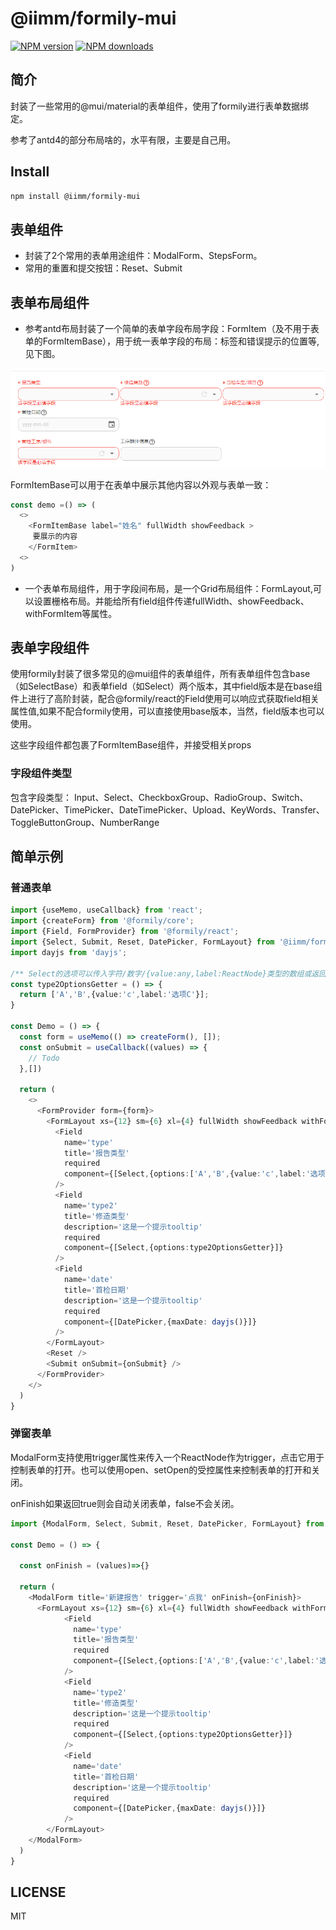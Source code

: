 # @iimm/formily-mui

[![NPM version](https://img.shields.io/npm/v/@iimm/formily-mui.svg?style=flat)](https://npmjs.org/package/@iimm/formily-mui)
[![NPM downloads](http://img.shields.io/npm/dm/@iimm/formily-mui.svg?style=flat)](https://npmjs.org/package/@iimm/formily-mui)

## 简介

封装了一些常用的@mui/material的表单组件，使用了formily进行表单数据绑定。

参考了antd4的部分布局啥的，水平有限，主要是自己用。

## Install

```bash
npm install @iimm/formily-mui
```

## 表单组件
- 封装了2个常用的表单用途组件：ModalForm、StepsForm。
- 常用的重置和提交按钮：Reset、Submit


## 表单布局组件
 - 参考antd布局封装了一个简单的表单字段布局字段：FormItem（及不用于表单的FormItemBase），用于统一表单字段的布局：标签和错误提示的位置等,见下图。

![字段及表单布局示意](./assets/字段布局和表单布局示意.png)

FormItemBase可以用于在表单中展示其他内容以外观与表单一致：

```typescript
const demo =() => (
  <>
    <FormItemBase label="姓名" fullWidth showFeedback >
     要展示的内容
    </FormItem>
  <>
)
```

- 一个表单布局组件，用于字段间布局，是一个Grid布局组件：FormLayout,可以设置栅格布局。并能给所有field组件传递fullWidth、showFeedback、withFormItem等属性。

## 表单字段组件
使用formily封装了很多常见的@mui组件的表单组件，所有表单组件包含base（如SelectBase）和表单field（如Select）两个版本，其中field版本是在base组件上进行了高阶封装，配合@formily/react的Field使用可以响应式获取field相关属性值,如果不配合formily使用，可以直接使用base版本，当然，field版本也可以使用。

这些字段组件都包裹了FormItemBase组件，并接受相关props

### 字段组件类型

包含字段类型： Input、Select、CheckboxGroup、RadioGroup、Switch、DatePicker、TimePicker、DateTimePicker、Upload、KeyWords、Transfer、ToggleButtonGroup、NumberRange

## 简单示例

### 普通表单

```typescript
import {useMemo, useCallback} from 'react';
import {createForm} from '@formily/core';
import {Field, FormProvider} from '@formily/react';
import {Select, Submit, Reset, DatePicker, FormLayout} from '@iimm/formily-mui';
import dayjs from 'dayjs';

/** Select的选项可以传入字符/数字/{value:any,label:ReactNode}类型的数组或返回这种数组的函数 */
const type2OptionsGetter = () => {
  return ['A','B',{value:'c',label:'选项C'}];
}

const Demo = () => {
  const form = useMemo(() => createForm(), []);
  const onSubmit = useCallback((values) => {
    // Todo
  },[])

  return (
    <>
      <FormProvider form={form}>
        <FormLayout xs={12} sm={6} xl={4} fullWidth showFeedback withFormItem>
          <Field 
            name='type'
            title='报告类型'
            required
            component={[Select,{options:['A','B',{value:'c',label:'选项C'}]}]}
          /> 
          <Field 
            name='type2'
            title='修造类型'
            description='这是一个提示tooltip'
            required
            component={[Select,{options:type2OptionsGetter}]}
          />
          <Field 
            name='date'
            title='首检日期'
            description='这是一个提示tooltip'
            required
            component={[DatePicker,{maxDate: dayjs()}]}
          />
        </FormLayout>
        <Reset />
        <Submit onSubmit={onSubmit} />
      </FormProvider>
    </>
  )
}
```

### 弹窗表单

ModalForm支持使用trigger属性来传入一个ReactNode作为trigger，点击它用于控制表单的打开。也可以使用open、setOpen的受控属性来控制表单的打开和关闭。

onFinish如果返回true则会自动关闭表单，false不会关闭。

```typescript
import {ModalForm, Select, Submit, Reset, DatePicker, FormLayout} from '@iimm/

const Demo = () => {

  const onFinish = (values)=>{}

  return (
    <ModalForm title='新建报告' trigger='点我' onFinish={onFinish}>
      <FormLayout xs={12} sm={6} xl={4} fullWidth showFeedback withFormItem>
            <Field 
              name='type'
              title='报告类型'
              required
              component={[Select,{options:['A','B',{value:'c',label:'选项C'}]}]}
            /> 
            <Field 
              name='type2'
              title='修造类型'
              description='这是一个提示tooltip'
              required
              component={[Select,{options:type2OptionsGetter}]}
            />
            <Field 
              name='date'
              title='首检日期'
              description='这是一个提示tooltip'
              required
              component={[DatePicker,{maxDate: dayjs()}]}
            />
        </FormLayout>
    </ModalForm>
  )
}
```

## LICENSE

MIT
